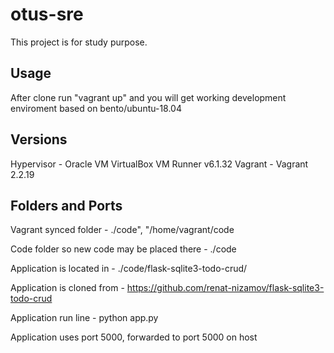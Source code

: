 # otus-sre
This project is for study purpose.

## Usage
After clone run "vagrant up" and you will get working development enviroment based on bento/ubuntu-18.04

## Versions
Hypervisor - Oracle VM VirtualBox VM Runner v6.1.32
Vagrant - Vagrant 2.2.19

## Folders and Ports
Vagrant synced folder - ./code", "/home/vagrant/code

Code folder so new code may be placed there - ./code

Application is located in - ./code/flask-sqlite3-todo-crud/

Application is cloned from - https://github.com/renat-nizamov/flask-sqlite3-todo-crud

Application run line - python app.py

Application uses port 5000, forwarded to port 5000 on host
